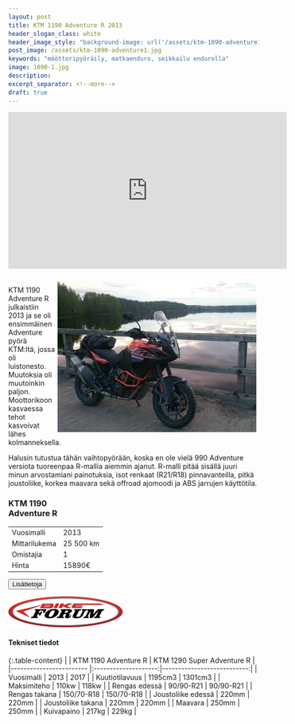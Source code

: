 ```yaml
---
layout: post
title: KTM 1190 Adventure R 2013
header_slogan_class: white
header_image_style: "background-image: url('/assets/ktm-1090-adventure1.jpg'); @media (min-width: 1062px) {background-position: center bottom;}"
post_image: /assets/ktm-1090-adventure1.jpg
keywords: "mööttoripyöräily, matkaenduro, seikkailu endurolla"
image: 1090-1.jpg
description: 
excerpt_separator: <!--more-->
draft: true
---
```


<div class="post-video">
     <iframe width="560" height="315" 
src="https://www.youtube.com/embed/gzjG66hZcko" frameborder="0" 
allowfullscreen></iframe>
</div>
<div>&nbsp;</div>
<img src="/assets/1090-1.jpg" style="float: right; padding: 5px;" />

KTM 1190 Adventure R julkaistiin 2013 ja se oli ensimmäinen Adventure 
pyörä KTM:ltä, jossa oli luistonesto. Muutoksia oli muutoinkin paljon. 
Moottorikoon kasvaessa tehot kasvoivat lähes kolmanneksella.

Halusin tutustua tähän vaihtopyörään, koska en ole vielä 990 Adventure 
versiota tuoreenpaa R-mallia aiemmin ajanut. R-malli pitää sisällä 
juuri minun arvostamiani painotuksia, isot renkaat (R21/R18) 
pinnavanteilla, pitkä joustoliike, korkea maavara sekä offroad ajomoodi 
ja ABS jarrujen käyttötila.












<div class="post-advert">
<h3>KTM 1190 <br/> Adventure R</h3>
<table class="table-advert" border="0">
<tr><td class="bold">Vuosimalli</td><td>2013</td></tr>
<tr><td>Mittarilukema</td><td>25 500 km</td></tr>
<tr><td>Omistajia</td><td>1</td></tr>
<tr><td style="border: 0;">Hinta</td><td style="border: 0;">15890€</td></tr>
</table>

<!-- <br/><center><h3>MYYTY!</h3></center> -->

<a href="https://www.nettimoto.com/ktm/1190/2130589" 
onclick="trackOutboundLink('https://www.nettimoto.com/ktm/1190/2130589'); return false;">
  <button>Lisätietoja</button>
</a>

<img src="/assets/logo.png" />
</div>
 

#### **Tekniset tiedot**

{:.table-content}
|                         | KTM 1190 Adventure R | KTM 1290 Super Adventure R |
|------------------------ |:--------------------:|---------------------------:|
| Vuosimalli              |  2013                | 2017                       |
| Kuutiotilavuus          |  1195cm3             | 1301cm3                    |
| Maksimiteho             |  110kw               | 118kw                      |
| Rengas edessä           |  90/90-R21           | 90/90-R21                  |
| Rengas takana           |  150/70-R18          | 150/70-R18                 |
| Joustoliike edessä      |  220mm               | 220mm                      |
| Joustoliike takana      |  220mm               | 220mm                      |
| Maavara                 |  250mm               | 250mm                      |
| Kuivapaino              |  217kg               | 229kg                      |

